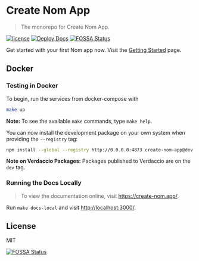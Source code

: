 # Create Nom App

> The monorepo for Create Nom App.

[![license](https://badgen.net/badge/license/MIT/blue)](https://www.npmjs.com/package/create-nom-app)
[![Deploy Docs](https://github.com/nom-app/create-nom-app/workflows/Deploy%20Docs/badge.svg)](https://github.com/nom-app/create-nom-app)
[![FOSSA Status](https://app.fossa.io/api/projects/git%2Bgithub.com%2Fcreate-nom-app%2Fcreate-nom-app.svg?type=shield)](https://app.fossa.io/projects/git%2Bgithub.com%2Fcreate-nom-app%2Fcreate-nom-app?ref=badge_shield)

Get started with your first Nom app now. Visit the [Getting
Started](https://create-nom.app/) page.

## Docker

### Testing in Docker

To begin, run the services from docker-compose with

```bash
make up
```

**Note:** To see the available `make` commands, type `make help`.

You can now install the development package on your own system when providing
the `--registry` tag:

```bash
npm install --global --registry http://0.0.0.0:4873 create-nom-app@dev
```

**Note on Verdaccio Packages:** Packages published to Verdaccio are on the `dev`
tag.

### Running the Docs Locally

> To view the documentation online, visit
> <https://create-nom.app/>.

Run `make docs-local` and visit <http://localhost:3000/>.

## License

MIT

[![FOSSA Status](https://app.fossa.io/api/projects/git%2Bgithub.com%2Fcreate-nom-app%2Fcreate-nom-app.svg?type=large)](https://app.fossa.io/projects/git%2Bgithub.com%2Fcreate-nom-app%2Fcreate-nom-app?ref=badge_large)
